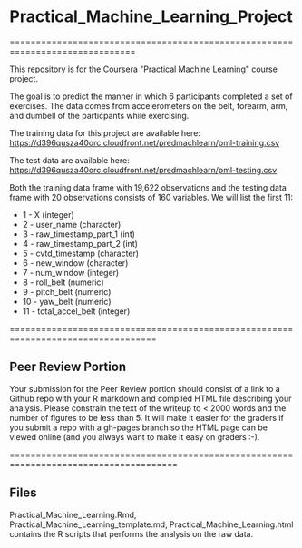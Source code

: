 # Practical_Machine_Learning_Project
==============================================================================

This repository is for the Coursera "Practical Machine Learning" course project.

The goal is to predict the manner in which 6 participants completed a set of exercises.
The data comes from accelerometers on the belt, forearm, arm, and dumbell of the particpants while exercising.

The training data for this project are available here:
https://d396qusza40orc.cloudfront.net/predmachlearn/pml-training.csv

The test data are available here:
https://d396qusza40orc.cloudfront.net/predmachlearn/pml-testing.csv

Both the training data frame with 19,622 observations and the testing data frame with 20 observations consists of 160 variables.
We will list the first 11:

* 1 - X (integer)
* 2 - user_name (character)
* 3 - raw_timestamp_part_1 (int)
* 4 - raw_timestamp_part_2 (int)
* 5 - cvtd_timestamp (character)
* 6 - new_window (character)
* 7 - num_window (integer)
* 8 - roll_belt (numeric)
* 9 - pitch_belt (numeric)
* 10 - yaw_belt (numeric)
* 11 - total_accel_belt (integer)

==================================================================================

## Peer Review Portion

Your submission for the Peer Review portion should consist of a link to a Github repo with your R markdown and compiled HTML file describing your analysis. Please constrain the text of the writeup to < 2000 words and the number of figures to be less than 5. It will make it easier for the graders if you submit a repo with a gh-pages branch so the HTML page can be viewed online (and you always want to make it easy on graders :-).

======================================================================================

## Files

Practical_Machine_Learning.Rmd, Practical_Machine_Learning_template.md, Practical_Machine_Learning.html contains the R scripts that performs the analysis on the raw data.
